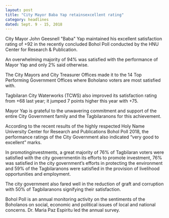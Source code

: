 ```yaml
---
layout: post
title: "City Mayor Baba Yap retainsexcellent rating"
category: headlines
dated: Sept. 9 - 15, 2018
---
```


City Mayor John Geesnell "Baba" Yap maintained his excellent satisfaction rating of +92 in the recently concluded Bohol Poll conducted by the HNU Center for Research & Publication. 

An overwhelming majority of 94% was satisfied with the performance of Mayor Yap and only 2% said otherwise. 

The City Mayors and City Treasurer Offices made it to the 14 Top Performing Government Offices where Boholano voters are most satisfied with.

Tagbilaran City Waterworks (TCWS) also improved its satisfaction rating from +68 last year; it jumped 7 points higher this year with +75. 

Mayor Yap is grateful to the unwavering commitment and support of the entire City Government family and the Tagbilaranons for this achievement. 

According to the recent results of the highly respected Holy Name University Center for Research and Publications Bohol Poll 2018, the performance ratings of the City Government also indicated “very good to excellent” marks. 

In promotinginvestments, a great majority of 76% of Tagbilaran voters were satisfied with the city governmentin its efforts to promote investment, 76% was satisfied in the city government’s efforts in protecting the environment and 59% of the Tagbilaranons were satisfied in the provision of livelihood opportunities and employment.

The city government also fared well in the reduction of graft and corruption with 50% of Tagbilaranons signifying their satisfaction.

Bohol Poll is an annual monitoring activity on the sentiments of the Boholanos on social, economic and political issues of local and national concerns.
Dr. Maria Paz Espiritu led the annual survey.